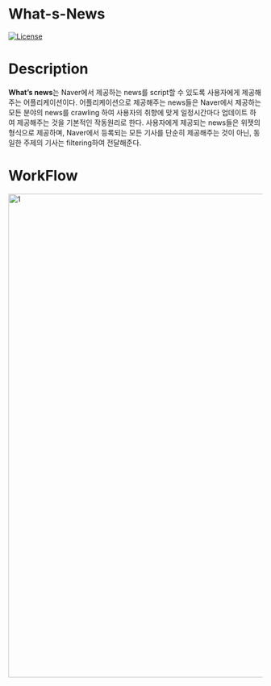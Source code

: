 # What-s-News
[![License](https://img.shields.io/badge/License-Apache%202.0-blue.svg)](https://opensource.org/licenses/Apache-2.0)


Description
====
**What’s news**는 Naver에서 제공하는 news를 script할 수 있도록 사용자에게 제공해주는 어플리케이션이다. 
어플리케이션으로 제공해주는 news들은 Naver에서 제공하는 모든 분야의 news를 crawling 하여 사용자의 취향에 맞게 일정시간마다 업데이트 하여 제공해주는 것을 기본적인 작동원리로 한다.
사용자에게 제공되는 news들은 위젯의 형식으로 제공하며, Naver에서 등록되는 모든 기사를 단순히 제공해주는 것이 아닌, 동일한 주제의 기사는 filtering하여 전달해준다.


WorkFlow
====

<img width="960" alt="1" src="https://user-images.githubusercontent.com/20057558/46410470-eac82b80-c753-11e8-8701-15f53cedc02c.png">
